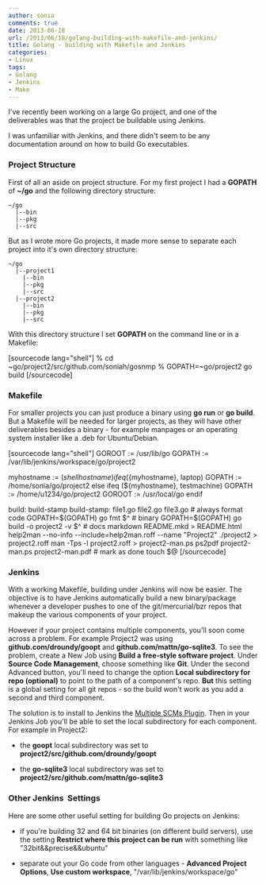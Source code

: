 ```yaml
---
author: sonia
comments: true
date: 2013-06-18
url: /2013/06/18/golang-building-with-makefile-and-jenkins/
title: Golang - building with Makefile and Jenkins
categories:
- Linux
tags:
- Golang
- Jenkins
- Make
---
```


I've recently been working on a large Go project, and one of the deliverables was that the project be buildable using Jenkins.

<!--more-->

I was unfamiliar with Jenkins, and there didn't seem to be any documentation around on how to build Go executables.


### Project Structure


First of all an aside on project structure. For my first project I had a **GOPATH** of **~/go** and the following directory structure:

    
    ~/go
      |--bin
      |--pkg
      |--src


But as I wrote more Go projects, it made more sense to separate each project into it's own directory structure:

    
    ~/go
      |--project1
        |--bin
        |--pkg
        |--src
      |--project2
        |--bin
        |--pkg
        |--src


With this directory structure I set **GOPATH** on the command line or in a Makefile:

[sourcecode lang="shell"]
% cd ~go/project2/src/github.com/soniah/gosnmp
% GOPATH=~go/project2 go build
[/sourcecode]


### Makefile


For smaller projects you can just produce a binary using **go run** or **go build**. But a Makefile will be needed for larger projects, as they will have other deliverables besides a binary - for example manpages or an operating system installer like a .deb for Ubuntu/Debian.

[sourcecode lang="shell"]
GOROOT := /usr/lib/go
GOPATH := /var/lib/jenkins/workspace/go/project2

myhostname := $(shell hostname)
ifeq (${myhostname}, laptop)
    GOPATH := /home/sonia/go/project2
else ifeq (${myhostname}, testmachine)
    GOPATH := /home/u1234/go/project2
    GOROOT := /usr/local/go
endif

build: build-stamp
build-stamp: file1.go file2.go file3.go
    # always format code
    GOPATH=$(GOPATH) go fmt $^
    # binary
    GOPATH=$(GOPATH) go build -o project2 -v $^
    # docs
    markdown README.mkd > README.html
    help2man --no-info --include=help2man.roff --name "Project2" ./project2 > project2.roff
    man -Tps -l project2.roff > project2-man.ps
    ps2pdf project2-man.ps project2-man.pdf
    # mark as done
    touch $@
[/sourcecode]


### Jenkins


With a working Makefile, building under Jenkins will now be easier. The objective is to have Jenkins automatically build a new binary/package whenever a developer pushes to one of the git/mercurial/bzr repos that makeup the various components of your project.

However if your project contains multiple components, you'll soon come across a problem. For example Project2 was using **github.com/droundy/goopt** and **github.com/mattn/go-sqlite3**. To see the problem, create a New Job using **Build a free-style software project**. Under **Source Code Management**, choose something like **Git**. Under the second Advanced button, you'll need to change the option **Local subdirectory for repo (optional)** to point to the path of a component's repo. **But** this setting is a global setting for all git repos - so the build won't work as you add a second and third component.

The solution is to install to Jenkins the [Multiple SCMs Plugin](http://wiki.jenkins-ci.org/display/JENKINS/Multiple+SCMs+Plugin). Then in your Jenkins Job you'll be able to set the local subdirectory for each component. For example in Project2:



	
  * the **goopt** local subdirectory was set to **project2/src/github.com/droundy/goopt**

	
  * the **go-sqlite3** local subdirectory was set to **project2/src/github.com/mattn/go-sqlite3**




### Other Jenkins  Settings


Here are some other useful setting for building Go projects on Jenkins:



	
  * if you're building 32 and 64 bit binaries (on different build servers), use the setting **Restrict where this project can be run** with something like "32bit&&precise&&ubuntu"

	
  * separate out your Go code from other languages - **Advanced Project Options**, **Use custom workspace**, "/var/lib/jenkins/workspace/go"


